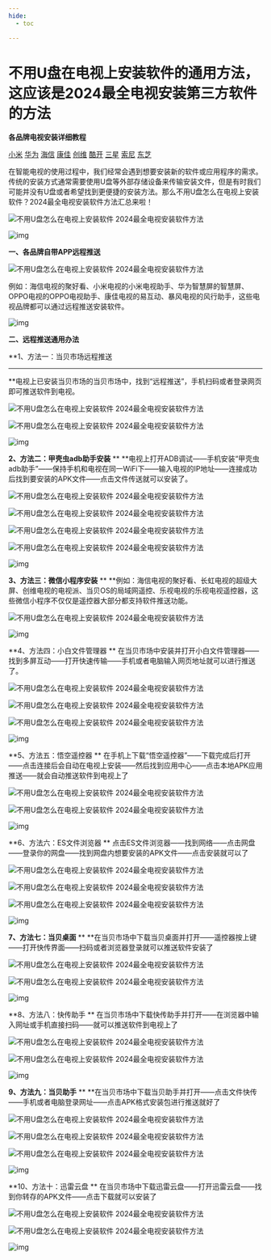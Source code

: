 ```yaml
---
hide:
  - toc

---
```


 

# 不用U盘在电视上安装软件的通用方法，这应该是2024最全电视安装第三方软件的方法

**各品牌电视安装详细教程**

[小米](/jiaocheng/xiaomi)
[华为](/jiaocheng/huawei)
[海信](/jiaocheng/haixin)
[康佳](/jiaocheng/kangjia)
[创维](/jiaocheng/kukai)
[酷开](/jiaocheng/kukai)
[三星](/jiaocheng/sanxin)
[索尼](/jiaocheng/soni)
[东芝](/jiaocheng/dongzhi)

在智能电视的使用过程中，我们经常会遇到想要安装新的软件或应用程序的需求。传统的安装方式通常需要使用U盘等外部存储设备来传输安装文件，但是有时我们可能并没有U盘或者希望找到更便捷的安装方法。那么不用U盘怎么在电视上安装软件？2024最全电视安装软件方法汇总来啦！



![不用U盘怎么在电视上安装软件 2024最全电视安装软件方法](assets/140613v6yinq6r7499i4v6.jpg)

![img](assets/1-1726732726144-2.gif)

**一、各品牌自带APP远程推送**



![不用U盘怎么在电视上安装软件 2024最全电视安装软件方法](assets/140612on5o8sk1o5n20npo.jpg)

例如：海信电视的聚好看、小米电视的小米电视助手、华为智慧屏的智慧屏、OPPO电视的OPPO电视助手、康佳电视的易互动、暴风电视的风行助手，这些电视品牌都可以通过远程推送安装软件。

![img](assets/1-1726732726144-2.gif)

**二、远程推送通用办法**

**1、方法一：当贝市场远程推送
****
**电视上已安装当贝市场的当贝市场中，找到“远程推送”，手机扫码或者登录网页即可推送软件到电视。



![不用U盘怎么在电视上安装软件 2024最全电视安装软件方法](assets/140712th7vfz9ct6vcn9nm.jpg)

![不用U盘怎么在电视上安装软件 2024最全电视安装软件方法](assets/140611kdsb9fzi6ba6eabn.jpg)

![img](assets/line6.png)

**2、方法二：甲壳虫adb助手安装**
**
**电视上打开ADB调试——手机安装“甲壳虫adb助手”——保持手机和电视在同一WiFi下——输入电视的IP地址——连接成功后找到要安装的APK文件——点击文件传送就可以安装了。



![不用U盘怎么在电视上安装软件 2024最全电视安装软件方法](assets/140610zfr7lky4rdtfvdhl.jpg)

![不用U盘怎么在电视上安装软件 2024最全电视安装软件方法](assets/140609vrgcmr1z4ftqq9if.jpg)

![不用U盘怎么在电视上安装软件 2024最全电视安装软件方法](assets/140608qeyie8e1gqyyeszi.jpg)

![不用U盘怎么在电视上安装软件 2024最全电视安装软件方法](assets/140607hitcttctrggvdiit.jpg)


![img](assets/line6.png)

**3、方法三：微信小程序安装**
**
**例如：海信电视的聚好看、长虹电视的超级大屏、创维电视的电视派、当贝OS的局域网遥控、乐视电视的乐视电视遥控器，这些微信小程序不仅仅是遥控器大部分都支持软件推送功能。



![不用U盘怎么在电视上安装软件 2024最全电视安装软件方法](assets/140606jpcgsh6n69nn04uh.jpg)

![img](assets/line6.png)

**4、方法四：小白文件管理器
**
在当贝市场中安装并打开小白文件管理器——找到多屏互动——打开快速传输——手机或者电脑输入网页地址就可以进行推送了。



![不用U盘怎么在电视上安装软件 2024最全电视安装软件方法](assets/140605ixro8c54xh8zxbcu.jpg)

![不用U盘怎么在电视上安装软件 2024最全电视安装软件方法](assets/140604z06n0s6ssxsncyd1.jpg)

![不用U盘怎么在电视上安装软件 2024最全电视安装软件方法](assets/140603licx6k6mxxxdixrb.jpg)

![img](assets/line6.png)

**5、方法五：悟空遥控器
**
在手机上下载“悟空遥控器”——下载完成后打开——点击连接后会自动在电视上安装——然后找到应用中心——点击本地APK应用推送——就会自动推送软件到电视上了



![不用U盘怎么在电视上安装软件 2024最全电视安装软件方法](assets/140602c863v836a6vr113x.jpg)

![不用U盘怎么在电视上安装软件 2024最全电视安装软件方法](assets/140601qn6lllow9nimiwtq.jpg)


![img](assets/line6.png)



**6、方法六：ES文件浏览器
**
点击ES文件浏览器——找到网络——点击网盘——登录你的网盘——找到网盘内想要安装的APK文件——点击安装就可以了



![不用U盘怎么在电视上安装软件 2024最全电视安装软件方法](assets/140600v5gt1b8bjytb66b8.jpg)

![不用U盘怎么在电视上安装软件 2024最全电视安装软件方法](assets/140559t62lm2b66jz33pgz.jpg)

![不用U盘怎么在电视上安装软件 2024最全电视安装软件方法](assets/140558jc7djjm0j4jmxpq4.jpg)

![img](assets/line6.png)

**7、方法七：当贝桌面**
**
**在当贝市场中下载当贝桌面并打开——遥控器按上键——打开快传界面——扫码或者浏览器登录就可以推送软件安装了



![不用U盘怎么在电视上安装软件 2024最全电视安装软件方法](assets/140557ibmbph0mikdooxzk.jpg)

![不用U盘怎么在电视上安装软件 2024最全电视安装软件方法](assets/140556g8cyzkc448cckz4p.jpg)


![img](assets/line6.png)



**8、方法八：快传助手
**
在当贝市场中下载快传助手并打开——在浏览器中输入网址或手机直接扫码——就可以推送软件到电视上了



![不用U盘怎么在电视上安装软件 2024最全电视安装软件方法](assets/140555xgwxbxw012ws5mfs.jpg)

![不用U盘怎么在电视上安装软件 2024最全电视安装软件方法](assets/140554a8o90q1akcj940oa.jpg)

![img](assets/line6.png)

**9、方法九：当贝助手**
**
**在当贝市场中下载当贝助手并打开——点击文件快传——手机或者电脑登录网址——点击APK格式安装包进行推送就好了



![不用U盘怎么在电视上安装软件 2024最全电视安装软件方法](assets/140553hr0i7xr4frp1bdrk.jpg)

![不用U盘怎么在电视上安装软件 2024最全电视安装软件方法](assets/140552zdbzbvbd1lblsz12.jpg)

![不用U盘怎么在电视上安装软件 2024最全电视安装软件方法](assets/140551onvxm4rwt4x0whu6.jpg)

![img](assets/line6.png)

**10、方法十：迅雷云盘
**
在当贝市场中下载迅雷云盘——打开迅雷云盘——找到你转存的APK文件——点击下载就可以安装了



![不用U盘怎么在电视上安装软件 2024最全电视安装软件方法](assets/140550n2pp3zhf33y3rz7p.jpg)

![不用U盘怎么在电视上安装软件 2024最全电视安装软件方法](assets/140549c9reyzeyfxogoexo.jpg)

![img](assets/2-1726732726147-30.gif)

